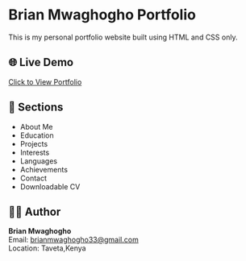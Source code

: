 # Brian Mwaghogho Portfolio

This is my personal portfolio website built using HTML and CSS only.

## 🌐 Live Demo  
[Click to View Portfolio](https://Brianmwaghogho.github.io/brian-portfolio-website/)

## 📌 Sections
- About Me
- Education
- Projects
- Interests
- Languages
- Achievements
- Contact
- Downloadable CV

## 🧑‍💼 Author  
**Brian Mwaghogho**  
Email: brianmwaghogho33@gmail.com  
Location: Taveta,Kenya
